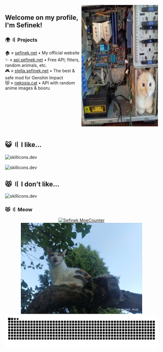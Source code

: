 [//]: # (> [!IMPORTANT])
[//]: # (> I recently updated my GitHub username from `sefinek24` to `sefinek`. Please make sure to update any associated links &#40;:   )
[//]: # (> https://github.com/sefinek24 -> https://github.com/sefinek  )
[//]: # (> https://raw.githubusercontent.com/sefinek24 -> https://raw.githubusercontent.com/sefinek)
[//]: # (<img src="images/neko.png" alt="Anime Girl Programming Wallpaper">)

<img width="50%" align="right" src="images/computer-cat.png" height="400px" alt="Wakatime stats">

## Welcome on my profile, I'm Sefinek!

### 🌍 〢 Projects
🏠 » [sefinek.net](https://sefinek.net) • My official website  
✨ » [api.sefinek.net](https://api.sefinek.net) • Free API; filters, random animals, etc.  
🎮 » [stella.sefinek.net](https://sefinek.net/genshin-stella-mod) • The best & safe mod for Genshin Impact  
😻 » [nekosia.cat](https://nekosia.cat) • API with random anime images & booru

<br>
<br>
<br>
<br>
<br>
<br>
<br>

<h2>😺 〢 I like...</h2>
<img src="https://skillicons.dev/icons?i=html,css,js,nodejs,express,cs" height="50px" alt="skillicons.dev" align="center"><br><br>
<img src="https://skillicons.dev/icons?i=idea,raspberrypi,cloudflare,mongo,linux,github,nginx,arduino" height="50px" alt="skillicons.dev">

<h2>😾 〢 I don't like...</h2>
<img src="https://skillicons.dev/icons?i=visualstudio,php,mysql,python,cpp,wordpress,jquery" height="50px" alt="skillicons.dev">


### 😻 〢 Meow
<div align="center">
    <a href="https://sefinek.net/npm/moecounter.js/demo" target="_blank">
        <img src="https://api.sefinek.net/api/v2/moecounter/@Sefinek-GitHub-Profile?theme=default" alt="Sefinek MoeCounter" title="Profile views. Statistics have been collected since 12.02.2024 [DD.MM.YYYY].">    
    </a>
    <img src="images/IMG_20230811_192301.jpg" height="300" alt=";P">
</div>

<div align="center">
    <img src="https://raw.githubusercontent.com/sefinek/sefinek/snake/github-snake-dark.svg" alt="Snake">
</div>
